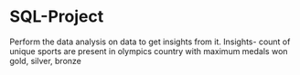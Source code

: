 # SQL-Project
Perform the data analysis on data to get insights from it.
Insights- 
count of unique sports are present in olympics
country with maximum medals won gold, silver, bronze
